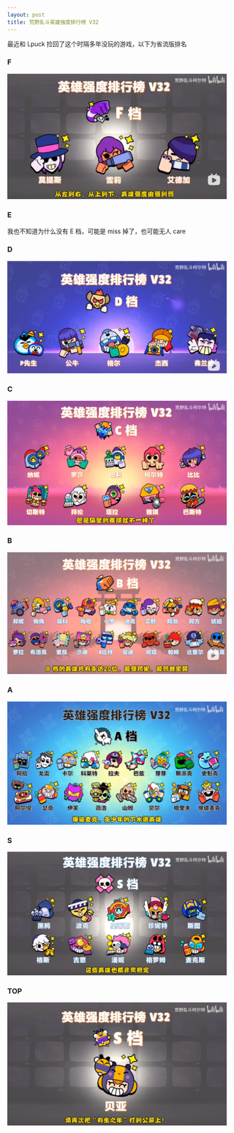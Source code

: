 ```yaml
---
layout: post
title: 荒野乱斗英雄强度排行榜 V32
---
```

最近和 Lpuck 捡回了这个时隔多年没玩的游戏，以下为省流版排名

### F
![f](/assets/blog-ranking/f.png)

### E
我也不知道为什么没有 E 档，可能是 miss 掉了，也可能无人 care

### D
![d](/assets/blog-ranking/d.png)

### C
![c](/assets/blog-ranking/c.png)

### B
![b](/assets/blog-ranking/b.png)

### A
![a](/assets/blog-ranking/a.png)

### S
![s](/assets/blog-ranking/s.png)

### TOP
![top](/assets/blog-ranking/top.png)
